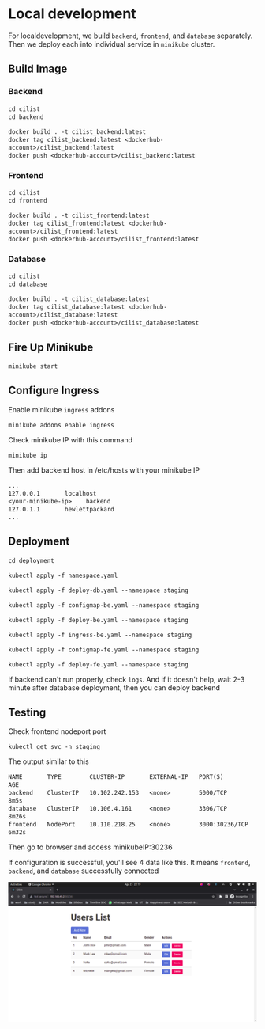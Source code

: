 # Local development

For localdevelopment, we build `backend`, `frontend`, and `database` separately. Then we deploy each into individual service in `minikube` cluster.

## Build Image

### Backend

```
cd cilist
cd backend
```
```
docker build . -t cilist_backend:latest
docker tag cilist_backend:latest <dockerhub-account>/cilist_backend:latest
docker push <dockerhub-account>/cilist_backend:latest
```

### Frontend

```
cd cilist
cd frontend
```
```
docker build . -t cilist_frontend:latest
docker tag cilist_frontend:latest <dockerhub-account>/cilist_frontend:latest
docker push <dockerhub-account>/cilist_frontend:latest
```

### Database

```
cd cilist
cd database
```
```
docker build . -t cilist_database:latest
docker tag cilist_database:latest <dockerhub-account>/cilist_database:latest
docker push <dockerhub-account>/cilist_database:latest
```

## Fire Up Minikube 

```
minikube start
```

## Configure Ingress

Enable minikube `ingress` addons

```
minikube addons enable ingress
```

Check minikube IP with this command

```
minikube ip
```

Then add backend host in /etc/hosts with your minikube IP

```
...
127.0.0.1       localhost
<your-minikube-ip>    backend
127.0.1.1       hewlettpackard
...
```


## Deployment

```
cd deployment
```
```
kubectl apply -f namespace.yaml
```
```
kubectl apply -f deploy-db.yaml --namespace staging
```
```
kubectl apply -f configmap-be.yaml --namespace staging
```
```
kubectl apply -f deploy-be.yaml --namespace staging
```
```
kubectl apply -f ingress-be.yaml --namespace staging
```
```
kubectl apply -f configmap-fe.yaml --namespace staging
```
```
kubectl apply -f deploy-fe.yaml --namespace staging
```

If backend can't run properly, check `logs`. And if it doesn't help, wait 2-3 minute after database deployment, then you can deploy backend


## Testing

Check frontend nodeport port

```
kubectl get svc -n staging
```

The output similar to this

```
NAME       TYPE        CLUSTER-IP       EXTERNAL-IP   PORT(S)          AGE
backend    ClusterIP   10.102.242.153   <none>        5000/TCP         8m5s
database   ClusterIP   10.106.4.161     <none>        3306/TCP         8m26s
frontend   NodePort    10.110.218.25    <none>        3000:30236/TCP   6m32s
```

Then go to browser and access minikubeIP:30236

If configuration is successful, you'll see 4 data like this. It means `frontend`, `backend`, and `database` successfully connected

![test](/docs/test.png)


